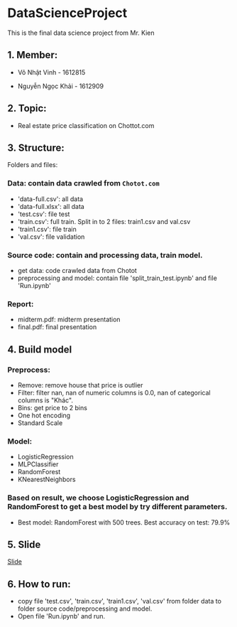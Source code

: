 # DataScienceProject
This is the final data science project from Mr. Kien

## 1. Member:
- Võ Nhật Vinh - 1612815

- Nguyễn Ngọc Khải - 1612909

## 2. Topic:
- Real estate price classification on Chottot.com

## 3. Structure:

Folders and files:

### Data: contain data crawled from `Chotot.com`
+ 'data-full.csv': all data
+ 'data-full.xlsx': all data
+ 'test.csv': file test
+ 'train.csv': full train. Split in to 2 files: train1.csv and val.csv
+ 'train1.csv': file train
+ 'val.csv': file validation

### Source code: contain  and processing data, train model.
+ get data: code crawled data from Chotot
+ preprocessing and model: contain file 'split_train_test.ipynb' and file 'Run.ipynb'

### Report: 
+ midterm.pdf: midterm presentation
+ final.pdf: final presentation

## 4. Build model
### Preprocess:
+ Remove: remove house that price is outlier 
+ Filter: filter nan, nan of numeric columns is 0.0, nan of categorical columns is "Khác".
+ Bins: get price to 2 bins
+ One hot encoding
+ Standard Scale

### Model:
+ LogisticRegression
+ MLPClassifier
+ RandomForest
+ KNearestNeighbors

### Based on result, we choose LogisticRegression and RandomForest to get a best model by try different parameters.
+ Best model: RandomForest with 500 trees. Best accuracy on test: 79.9%

## 5. Slide
[Slide](https://docs.google.com/presentation/d/1pgf8lBspJV1ksI9G-cnYnLVxSn213nCMq72PPqCSL7I/edit#slide=id.p)


## 6. How to run:
- copy file 'test.csv', 'train.csv', 'train1.csv', 'val.csv' from folder data to folder source code/preprocessing and model.
- Open file 'Run.ipynb' and run.
